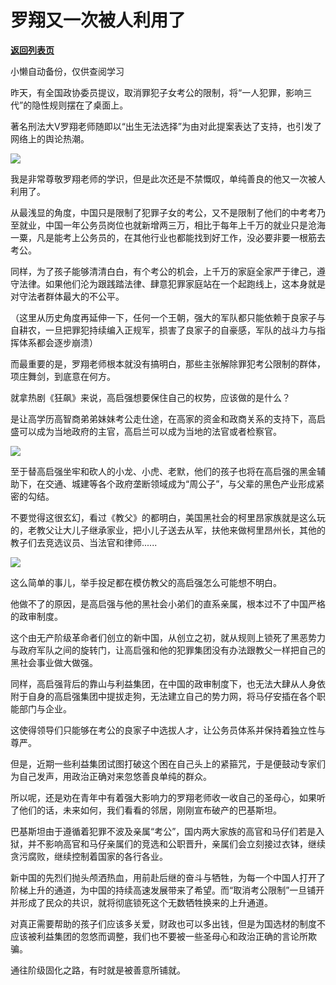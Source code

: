 # 罗翔又一次被人利用了

[**返回列表页**](/gzh/政事堂2019)

小懒自动备份，仅供查阅学习

昨天，有全国政协委员提议，取消罪犯子女考公的限制，将“一人犯罪，影响三代”的隐性规则摆在了桌面上。  

著名刑法大V罗翔老师随即以“出生无法选择”为由对此提案表达了支持，也引发了网络上的舆论热潮。

![](https://mmbiz.qpic.cn/mmbiz_png/rxhS23yu8cP6dccibeefodPnn8kuVcgRyEnVTlyhuQYB0dxPeLwFYTgbZI3nJ177xMmb5jJiaGGgIAeLLLgQFnEQ/640?wx_fmt=png)

我是非常尊敬罗翔老师的学识，但是此次还是不禁慨叹，单纯善良的他又一次被人利用了。  

从最浅显的角度，中国只是限制了犯罪子女的考公，又不是限制了他们的中考考乃至就业，中国一年公务员岗位也就新增两三万，相比于每年上千万的就业只是沧海一粟，凡是能考上公务员的，在其他行业也都能找到好工作，没必要非要一根筋去考公。

同样，为了孩子能够清清白白，有个考公的机会，上千万的家庭全家严于律己，遵守法律。如果他们沦为跟践踏法律、肆意犯罪家庭站在一个起跑线上，这本身就是对守法者群体最大的不公平。  

（这里从历史角度再延伸一下，任何一个王朝，强大的军队都只能依赖于良家子与自耕农，一旦把罪犯持续编入正规军，损害了良家子的自豪感，军队的战斗力与指挥体系都会逐步崩溃）  

而最重要的是，罗翔老师根本就没有搞明白，那些主张解除罪犯考公限制的群体，项庄舞剑，到底意在何方。

就拿热剧《狂飙》来说，高启强想要保住自己的权势，应该做的是什么？

是让高学历高智商弟弟妹妹考公走仕途，在高家的资金和政商关系的支持下，高启盛可以成为当地政府的主官，高启兰可以成为当地的法官或者检察官。

![](https://mmbiz.qpic.cn/mmbiz_jpg/rxhS23yu8cP6dccibeefodPnn8kuVcgRyOwlPOMs3FgicMOCRvKyzWOEpRSGwgdjFZXWMs12GZyUdreDAAG1Ibcw/640?wx_fmt=jpeg)

至于替高启强坐牢和砍人的小龙、小虎、老默，他们的孩子也将在高启强的黑金辅助下，在交通、城建等各个政府垄断领域成为“周公子”，与父辈的黑色产业形成紧密的勾结。

不要觉得这很玄幻，看过《教父》的都明白，美国黑社会的柯里昂家族就是这么玩的，老教父让大儿子继承家业，把小儿子送去从军，扶他来做柯里昂州长，其他的教子们去竞选议员、当法官和律师......

![](https://mmbiz.qpic.cn/mmbiz_jpg/rxhS23yu8cP6dccibeefodPnn8kuVcgRyQDRwupxgt1gyKhuNkStGN0lzmExiaa8DtbjcjViaJ8VicILF7mgALwFgw/640?wx_fmt=jpeg)

这么简单的事儿，举手投足都在模仿教父的高启强怎么可能想不明白。

他做不了的原因，是高启强与他的黑社会小弟们的直系亲属，根本过不了中国严格的政审制度。

这个由无产阶级革命者们创立的新中国，从创立之初，就从规则上锁死了黑恶势力与政府军队之间的旋转门，让高启强和他的犯罪集团没有办法跟教父一样把自己的黑社会事业做大做强。

同样，高启强背后的靠山与利益集团，在中国的政审制度下，也无法大肆从人身依附于自身的高启强集团中提拔走狗，无法建立自己的势力网，将马仔安插在各个职能部门与企业。

这使得领导们只能够在考公的良家子中选拔人才，让公务员体系并保持着独立性与尊严。  

但是，近期一些利益集团试图打破这个困在自己头上的紧箍咒，于是便鼓动专家们为自己发声，用政治正确对来忽悠善良单纯的群众。

所以呢，还是劝在青年中有着强大影响力的罗翔老师收一收自己的圣母心，如果听了他们的话，未来如何，我们看看的邻居，刚刚宣布破产的巴基斯坦。

巴基斯坦由于遵循着犯罪不波及亲属“考公”，国内两大家族的高官和马仔们若是入狱，并不影响高官和马仔亲属们的竞选和公职晋升，亲属们会立刻接过衣钵，继续贪污腐败，继续控制着国家的各行各业。

新中国的先烈们抛头颅洒热血，用前赴后继的奋斗与牺牲，为每一个中国人打开了阶梯上升的通道，为中国的持续高速发展带来了希望。而“取消考公限制”一旦铺开并形成了民众的共识，就将彻底锁死这个无数牺牲换来的上升通道。

对真正需要帮助的孩子们应该多关爱，财政也可以多出钱，但是为国选材的制度不应该被利益集团的忽悠而调整，我们也不要被一些圣母心和政治正确的言论所欺骗。

通往阶级固化之路，有时就是被善意所铺就。

